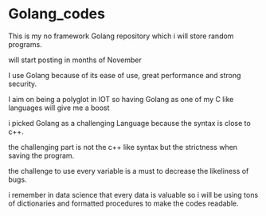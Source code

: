 # Golang_codes
This is my no framework Golang repository which i will store random programs.

will start posting in months of November

I use Golang because of its ease of use, great performance and strong security.

I aim on being a polyglot in IOT so having Golang as one of my C like languages will give me a boost

i picked Golang as a challenging Language
because the syntax is close to c++.

the challenging part is not the c++ like syntax but the strictness when saving the program.

the challenge to use every variable is a must to decrease the likeliness of bugs.

i remember in data science that every data is valuable so i will be using tons of 
dictionaries and formatted procedures to make the codes readable.


